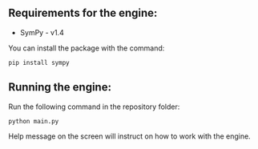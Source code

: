 ## Requirements for the engine:
* SymPy - v1.4

You can install the package with the command:

`pip install sympy`

## Running the engine:
Run the following command in the repository folder:

`python main.py`

Help message on the screen will instruct on how to work with the engine.